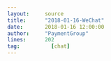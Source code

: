 ```yaml
---
layout:     source 
title:      "2018-01-16-WeChat"
date:       2018-01-16 12:00:00
author:     "PaymentGroup"
lines:      202 
tag:		  [chat]
---
```

